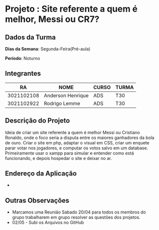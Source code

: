 # Projeto : Site referente a quem é melhor, Messi ou CR7?

## Dados da Turma

**Dias da Semana**: Segunda-Feira(Pré-aula)

**Período**: Noturno 


## Integrantes

|     RA     |        NOME       | CURSO |  TURMA |   
|------------|-------------------|-------|--------|
| 3021102108 | Anderson Henrique |  ADS  |  T30  |
| 3021102922 | Rodrigo Lemme     |  ADS  |  T30  |



## Descrição do Projeto

Ideia de criar um site referente a quem é melhor Messi ou Cristiano Ronaldo, onde o foco seria a disputa entre os maiores ganhadores da bola de ouro.
Criar o site em php, adaptar o visual em CSS, criar um enquete parar votar nos jogadores, e computar os votos salvo em um database.
Primeiramente usar o xampp para simular e entender como está funcionando, e depois hospedar o site e deixar no ar.

## Endereço da Aplicação

-

## Outras Observações

- Marcamos uma Reunião Sabado 20/04 para todos os membros do grupo trabalharem em grupo resolver as questões dos projetos.
- 02/05 - Subi os Arquivos no GitHub
